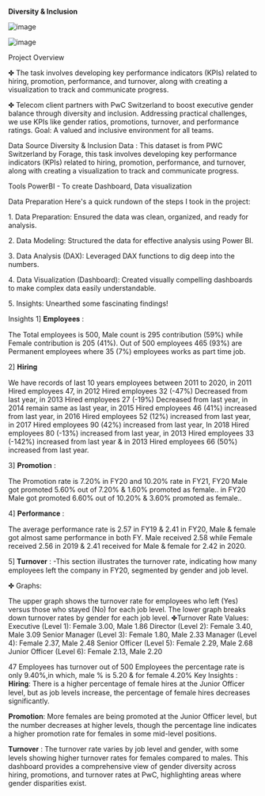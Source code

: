 
**Diversity & Inclusion**

![image](https://github.com/user-attachments/assets/d6df7952-d65a-48a4-8f6d-900a8f8574f0)


![image](https://github.com/user-attachments/assets/087afd80-76c9-4788-8c66-7da18c8e1f20)

Project Overview

✤ The task involves developing key performance indicators (KPIs) related to hiring, promotion, performance, and turnover, along with creating a visualization to track and communicate progress.

✤ Telecom client partners with PwC Switzerland to boost executive gender balance through diversity and inclusion. Addressing practical challenges, we use KPIs like gender ratios, promotions, turnover, and performance ratings. Goal: A valued and inclusive environment for all teams.

Data Source
Diversity & Inclusion Data : This dataset is from PWC Switzerland by Forage, this task involves developing key performance indicators (KPIs) related to hiring, promotion, performance, and turnover, along with creating a visualization to track and communicate progress.

Tools
PowerBI - To create Dashboard, Data visualization

Data Preparation
Here's a quick rundown of the steps I took in the project:

1️. Data Preparation: Ensured the data was clean, organized, and ready for analysis.

2️. Data Modeling: Structured the data for effective analysis using Power BI.

3️. Data Analysis (DAX): Leveraged DAX functions to dig deep into the numbers.

4️. Data Visualization (Dashboard): Created visually compelling dashboards to make complex data easily understandable.

5️. Insights: Unearthed some fascinating findings!

Insights
1] 𝐄𝐦𝐩𝐥𝐨𝐲𝐞𝐞𝐬 :

The Total employees is 500, Male count is 295 contribution (59%) while Female contribution is 205 (41%).
Out of 500 employees 465 (93%) are Permanent employees where 35 (7%) employees works as part time job.

2] 𝐇𝐢𝐫𝐢𝐧𝐠

We have records of last 10 years employees between 2011 to 2020, in 2011 Hired employees 47, in 2012 Hired employees 32 (-47%) Decreased from last year, in 2013 Hired employees 27 (-19%) Decreased from last year, in 2014 remain same as last year, in 2015 Hired employees 46 (41%) increased from last year, in 2016 Hired employees 52 (12%) increased from last year, in 2017 Hired employees 90 (42%) increased from last year, In 2018 Hired employees 80 (-13%) increased from last year, in 2013 Hired employees 33 (-142%) increased from last year & in 2013 Hired employees 66 (50%) increased from last year.

3] 𝐏𝐫𝐨𝐦𝐨𝐭𝐢𝐨𝐧 :

The Promotion rate is 7.20% in FY20 and 10.20% rate in FY21, FY20 Male got promoted 5.60% out of 7.20% & 1.60% promoted as female.. in FY20 Male got promoted 6.60% out of 10.20% & 3.60% promoted as female..

4] 𝐏𝐞𝐫𝐟𝐨𝐫𝐦𝐚𝐧𝐜𝐞 :

The average performance rate is 2.57 in FY19 & 2.41 in FY20, Male & female got almost same performance in both FY. Male received 2.58 while Female received 2.56 in 2019 & 2.41 received for Male & female for 2.42 in 2020.

5] 𝐓𝐮𝐫𝐧𝐨𝐯𝐞𝐫 : -This section illustrates the turnover rate, indicating how many employees left the company in FY20, segmented by gender and job level.

✤ Graphs:

The upper graph shows the turnover rate for employees who left (Yes) versus those who stayed (No) for each job level.
The lower graph breaks down turnover rates by gender for each job level.
✤Turnover Rate Values: Executive (Level 1): Female 3.00, Male 1.86 Director (Level 2): Female 3.40, Male 3.09 Senior Manager (Level 3): Female 1.80, Male 2.33 Manager (Level 4): Female 2.37, Male 2.48 Senior Officer (Level 5): Female 2.29, Male 2.68 Junior Officer (Level 6): Female 2.13, Male 2.20

47 Employees has turnover out of 500 Employees the percentage rate is only 9.40%,in which, male % is 5.20 & for female 4.20%
Key Insights :
𝐇𝐢𝐫𝐢𝐧𝐠: There is a higher percentage of female hires at the Junior Officer level, but as job levels increase, the percentage of female hires decreases significantly.

𝐏𝐫𝐨𝐦𝐨𝐭𝐢𝐨𝐧: More females are being promoted at the Junior Officer level, but the number decreases at higher levels, though the percentage line indicates a higher promotion rate for females in some mid-level positions.

𝐓𝐮𝐫𝐧𝐨𝐯𝐞𝐫 : The turnover rate varies by job level and gender, with some levels showing higher turnover rates for females compared to males. This dashboard provides a comprehensive view of gender diversity across hiring, promotions, and turnover rates at PwC, highlighting areas where gender disparities exist.
